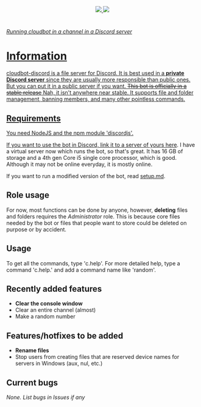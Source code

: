 <p align="center">
  <a href="https://codeload.github.com/themysticsavages/cloudbot-discord/zip/refs/heads/main">
  <img src="http://shields.io/badge/Sources-ZIP-blue">
  <a href="https://codeload.github.com/themysticsavages/cloudbot-discord/tar.gz/refs/heads/main">
  <img src="http://shields.io/badge/Sources-TARGZ-green">
</p>

#

###### Running cloudbot in a channel in a Discord server
# Information

cloudbot-discord is a file server for Discord. It is best used in a __private Discord server__ since they are usually more responsible than public ones. But you can put it in a public server if you want. ~~This bot is officially in a stable release~~ Nah, it isn't anywhere near stable. It supports file and folder management, banning members, and many other pointless commands.

## Requirements

You need NodeJS and the npm module 'discordjs'.

If you want to use the bot in Discord, link it to a server of yours [here](https://discord.com/api/oauth2/authorize?client_id=835841382882738216&scope=bot&permissions=68608). I have a virtual server now which runs the bot, so that's great. It has 16 GB of storage and a 4th gen Core i5 single core processor, which is good. Although it may not be online everyday, it is mostly online.

If you want to run a modified version of the bot, read [setup.md](https://github.com/themysticsavages/cloudbot-discord/blob/main/setup.md).

## Role usage

For now, most functions can be done by anyone, however, __deleting__ files and folders requires the *Administrator* role. This is because core files needed by the bot or files that people want to store could be deleted on purpose or by accident.

## Usage

To get all the commands, type 'c.help'. For more detailed help, type a command 'c.help.' and add a command name like 'random'.

## Recently added features

- __Clear the console window__
- Clear an entire channel (almost)
- Make a random number

## Features/hotfixes to be added

- __Rename files__
- Stop users from creating files that are reserved device names for servers in Windows (aux, nul, etc.)

## Current bugs

*None. List bugs in Issues if any*
